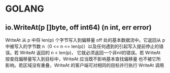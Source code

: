 # GOLANG

## io.WriteAt(p []byte, off int64) (n int, err error)

WriteAt 从 p 中将 len(p) 个字节写入到偏移量 off 处的基本数据流中。它返回从 p 中被写入的字节数
n（0 <= n <= len(p)）以及任何遇到的引起写入提前停止的错误。若 WriteAt 返回的 n < len(p)，
它就必须返回一个非nil的错误。若 WriteAt 按查找偏移量写入到目标中，WriteAt 应当既不影响基本查找偏移量
也不被它所影响。若区域没有重叠，WriteAt 的客户端可对相同的目标并行执行 WriteAt 调用

